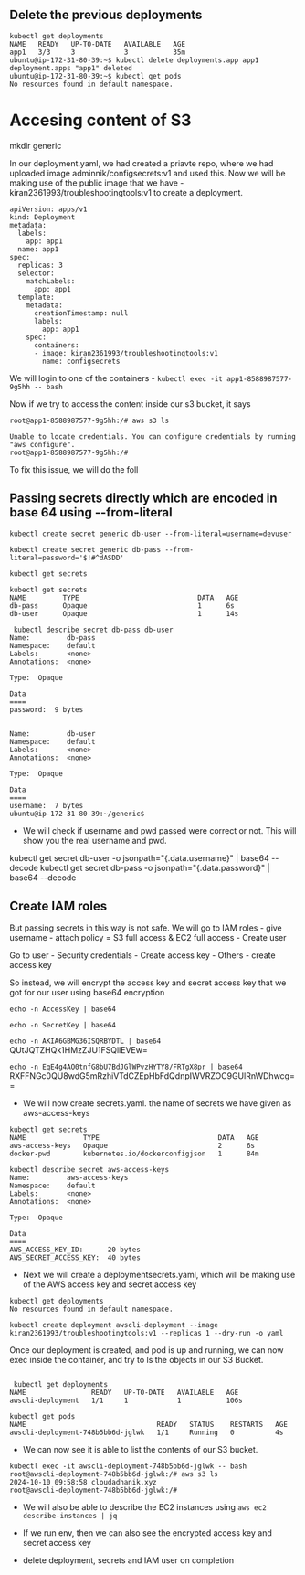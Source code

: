 

## Delete the previous deployments

```
kubectl get deployments
NAME   READY   UP-TO-DATE   AVAILABLE   AGE
app1   3/3     3            3           35m
ubuntu@ip-172-31-80-39:~$ kubectl delete deployments.app app1
deployment.apps "app1" deleted
ubuntu@ip-172-31-80-39:~$ kubectl get pods
No resources found in default namespace.
```

# Accesing content of S3 

mkdir generic

In our deployment.yaml, we had created a priavte repo, where we had uploaded image adminnik/configsecrets:v1 and used this. Now we will be making use of the public image that we have - kiran2361993/troubleshootingtools:v1 to create a deployment.

```
apiVersion: apps/v1
kind: Deployment
metadata:
  labels:
    app: app1
  name: app1
spec:
  replicas: 3
  selector:
    matchLabels:
      app: app1
  template:
    metadata:
      creationTimestamp: null
      labels:
        app: app1
    spec:
      containers:
      - image: kiran2361993/troubleshootingtools:v1
        name: configsecrets
```

We will login to one of the containers - `kubectl exec -it app1-8588987577-9g5hh -- bash`

Now if we try to access the content inside our s3 bucket, it says

```
root@app1-8588987577-9g5hh:/# aws s3 ls

Unable to locate credentials. You can configure credentials by running "aws configure".
root@app1-8588987577-9g5hh:/# 

```
To fix this issue, we will do the foll

## Passing secrets directly which are encoded in base 64 using --from-literal



`kubectl create secret generic db-user --from-literal=username=devuser`

`kubectl create secret generic db-pass --from-literal=password='$!#^dASDD'`

`kubectl get secrets`

```
kubectl get secrets
NAME         TYPE                             DATA   AGE
db-pass      Opaque                           1      6s
db-user      Opaque                           1      14s

```

```
 kubectl describe secret db-pass db-user
Name:         db-pass
Namespace:    default
Labels:       <none>
Annotations:  <none>

Type:  Opaque

Data
====
password:  9 bytes


Name:         db-user
Namespace:    default
Labels:       <none>
Annotations:  <none>

Type:  Opaque

Data
====
username:  7 bytes
ubuntu@ip-172-31-80-39:~/generic$ 

```

- We will check if username and pwd passed were correct or not. This will show you the real username and pwd.

kubectl get secret db-user -o jsonpath="{.data.username}" | base64 --decode
kubectl get secret db-pass -o jsonpath="{.data.password}" | base64 --decode

## Create IAM roles

But passing secrets in this way is not safe.  We will go to IAM roles - give username - attach policy = S3 full access & EC2 full access - Create user

Go to user - Security credentials - Create access key - Others - create access key


So instead, we will encrypt the access key and secret access key that we got for our user using base64 encryption

`echo -n AccessKey | base64`

`echo -n SecretKey | base64`

`echo -n AKIA6GBMG36ISQRBYDTL | base64`
QUtJQTZHQk1HMzZJU1FSQllEVEw=

`echo -n EqE4g4AO0tnfG8bU7BdJGlWPvzHYTY8/FRTgX8pr | base64`
RXFFNGc0QU8wdG5mRzhiVTdCZEpHbFdQdnpIWVRZOC9GUlRnWDhwcg==

- We will now create secrets.yaml. the name of secrets we have given as aws-access-keys

```
kubectl get secrets
NAME              TYPE                             DATA   AGE
aws-access-keys   Opaque                           2      6s
docker-pwd        kubernetes.io/dockerconfigjson   1      84m
```
```
kubectl describe secret aws-access-keys
Name:         aws-access-keys
Namespace:    default
Labels:       <none>
Annotations:  <none>

Type:  Opaque

Data
====
AWS_ACCESS_KEY_ID:      20 bytes
AWS_SECRET_ACCESS_KEY:  40 bytes

```
- Next we will create a deploymentsecrets.yaml, which will be making use of the AWS access key and secret access key

```
kubectl get deployments
No resources found in default namespace.
```


`kubectl create deployment awscli-deployment --image kiran2361993/troubleshootingtools:v1 --replicas 1 --dry-run -o yaml`

Once our deployment is created, and pod is up and running, we can now exec inside the container, and try to ls the objects in our S3 Bucket.

```

 kubectl get deployments
NAME                READY   UP-TO-DATE   AVAILABLE   AGE
awscli-deployment   1/1     1            1           106s

```

```
kubectl get pods
NAME                                READY   STATUS    RESTARTS   AGE
awscli-deployment-748b5bb6d-jglwk   1/1     Running   0          4s

```

- We can now see it is able to list the contents of our S3 bucket.
```
kubectl exec -it awscli-deployment-748b5bb6d-jglwk -- bash
root@awscli-deployment-748b5bb6d-jglwk:/# aws s3 ls
2024-10-10 09:58:58 cloudadhanik.xyz
root@awscli-deployment-748b5bb6d-jglwk:/# 
```

- We will also be able to describe the EC2 instances using `aws ec2 describe-instances | jq`

- If we run env, then we can also see the encrypted access key and secret access key    

- delete deployment, secrets     and IAM user on completion
